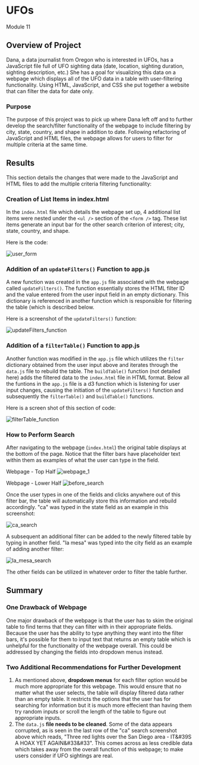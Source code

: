 # UFOs
Module 11

## Overview of Project
Dana, a data journalist from Oregon who is interested in UFOs, has a JavaScript file full of UFO sighting data (date, location, sighting duration, sighting description, etc.) She has a goal for visualizing this data on a webpage which displays all of the UFO data in a table with user-filtering functionality. Using HTML, JavaScript, and CSS she put together a website that can filter the data for date only.

### Purpose
The purpose of this project was to pick up where Dana left off and to further develop the search/filter functionality of the webpage to include filtering by city, state, country, and shape in addition to date. Following refactoring of JavaScript and HTML files, the webpage allows for users to filter for multiple criteria at the same time.

## Results
This section details the changes that were made to the JavaScript and HTML files to add the multiple criteria filtering functionality:

### Creation of List Items in index.html
In the `index.html` file which details the webpage set up, 4 additional list items were nested under the `<ul />` section of the `<form />` tag. These list items generate an input bar for the other search criterion of interest; city, state, country, and shape.

Here is the code:

![user_form](https://user-images.githubusercontent.com/107309793/187806023-e70ec80b-40f2-4f2d-8901-f1a28ab8ccc5.png)

### Addition of an `updateFilters()` Function to app.js
A new function was created in the `app.js` file associated with the webpage called `updateFilters()`. The function essentially stores the HTML filter ID and the value entered from the user input field in an empty dictionary. This dictionary is referenced in another function which is responsible for filtering the table (which is described below.

Here is a screenshot of the `updateFilters()` function:

![updateFilters_function](https://user-images.githubusercontent.com/107309793/187806648-52eed2cd-04a5-41ff-9037-ce122fecdb99.png)

### Addition of a `filterTable()` Function to app.js
Another function was modified in the `app.js` file which utilizes the `filter` dictionary obtained from the user input above and iterates through the `data.js` file to rebuild the table. The `buildTable()` function (not detailed here) adds the filtered data to the `index.html` file in HTML format. Below all the funtions in the `app.js` file is a d3 function which is listening for user input changes, causing the initiation of the `updateFilters()` function and subsequently the `filterTable()` and `buildTable()` functions.

Here is a screen shot of this section of code:

![filterTable_function](https://user-images.githubusercontent.com/107309793/187807617-5d39a7c1-90a8-4a27-b328-106d0a0d297d.png)

### How to Perform Search
After navigating to the webpage (`index.html`) the original table displays at the bottom of the page. Notice that the filter bars have placeholder text within them as examples of what the user can type in the field.

Webpage - Top Half
![webpage_1](https://user-images.githubusercontent.com/107309793/187810221-6f9bccbd-ee97-4d4c-9f42-919226f82ff2.png)

Webpage - Lower Half
![before_search](https://user-images.githubusercontent.com/107309793/187808205-161b1a13-5987-4b69-97ff-7578ced43712.png)

Once the user types in one of the fields and clicks anywhere out of this filter bar, the table will automatically store this information and rebuild accordingly. "ca" was typed in the state field as an example in this screenshot:

![ca_search](https://user-images.githubusercontent.com/107309793/187808334-0093ddfe-10e2-4681-82eb-83ffd4cb99b7.png)

A subsequent an additional filter can be added to the newly filtered table by typing in another field. "la mesa" was typed into the city field as an example of adding another filter:

![la_mesa_search](https://user-images.githubusercontent.com/107309793/187808432-140c76b3-9f48-436b-a719-b13770d60162.png)

The other fields can be utilized in whatever order to filter the table further.

## Summary

### One Drawback of Webpage
One major drawback of the webpage is that the user has to skim the original table to find terms that they can filter with in their appropriate fields. Because the user has the ability to type anything they want into the filter bars, it's possible for them to input text that returns an empty table which is unhelpful for the functionality of the webpage overall. This could be addressed by changing the fields into dropdown menus instead.

### Two Additional Recommendations for Further Development
1) As mentioned above, **dropdown menus** for each filter option would be much more appropriate for this webpage. This would ensure that no matter what the user selects, the table will display filtered data rather than an empty table. It restricts the options that the user has for searching for information but it is much more effecient than having them try random inputs or scroll the length of the table to figure out appropriate inputs.
2) The `data.js` **file needs to be cleaned**. Some of the data appears corrupted, as is seen in the last row of the "ca" search screenshot above which reads, "Three red lights over the San Diego area - IT&#39S A HOAX YET AGAIN&#33&#33". This comes across as less credible data which takes away from the overall function of this webpage; to make users consider if UFO sightings are real.
